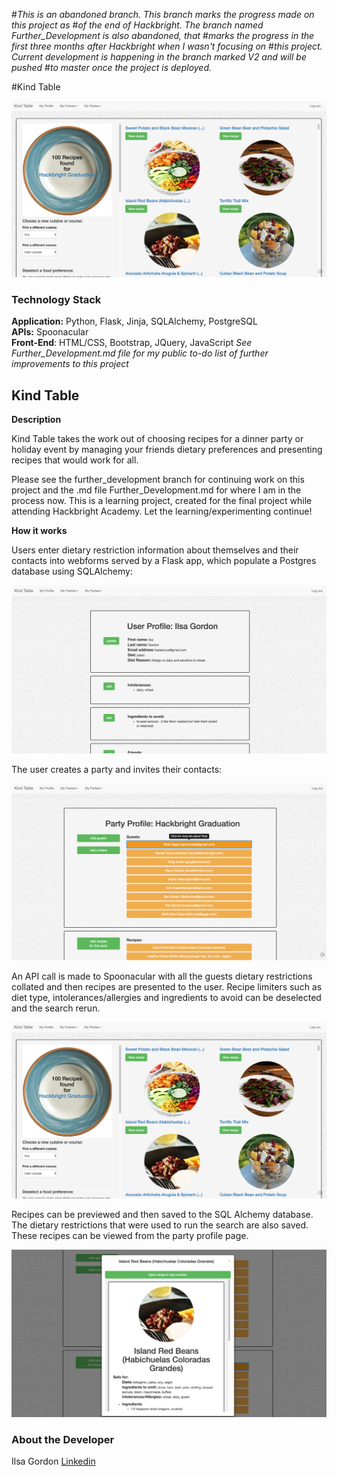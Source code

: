 #_This is an abandoned branch. This branch marks the progress made on this project as_
#_of the end of Hackbright. The branch named Further_Development is also abandoned, that_
#_marks the progress in the first three months after Hackbright when I wasn't focusing on_ 
#_this project. Current development is happening in the branch marked V2 and will be pushed_ 
#_to master once the project is deployed._

#Kind Table

<img src="static/recipe_search.png">

### Technology Stack

**Application:** Python, Flask, Jinja, SQLAlchemy, PostgreSQL    
**APIs:** Spoonacular  
**Front-End**: HTML/CSS, Bootstrap, JQuery, JavaScript
*See Further_Development.md file for my public to-do list of further improvements to this project*

Kind Table
--------

**Description**

Kind Table takes the work out of choosing recipes for a dinner party or holiday event by managing your friends dietary preferences and presenting recipes that would work for all.

Please see the further_development branch for continuing work on this project and the .md file Further_Development.md for where I am in the process now. This is a learning project, created for the final project while attending Hackbright Academy. Let the learning/experimenting continue!

**How it works**

Users enter dietary restriction information about themselves and their contacts into webforms served by a Flask app, which populate a Postgres database using SQLAlchemy:

<img src="static/user_profile.png">

The user creates a party and invites their contacts:

<img src="static/party_profile_unexploded.png">

An API call is made to Spoonacular with all the guests dietary restrictions collated and then recipes are presented to the user. Recipe limiters such as diet type, intolerances/allergies and ingredients to avoid can be deselected and the search rerun. 

<img src="static/recipe_search.png">

Recipes can be previewed and then saved to the SQL Alchemy database. The dietary restrictions that were used to run the search are also saved.
These recipes can be viewed from the party profile page. 

<img src="static/recipe_preview.png">


### About the Developer    
Ilsa Gordon 
[Linkedin](https://www.linkedin.com/in/ilsa-gordon)    